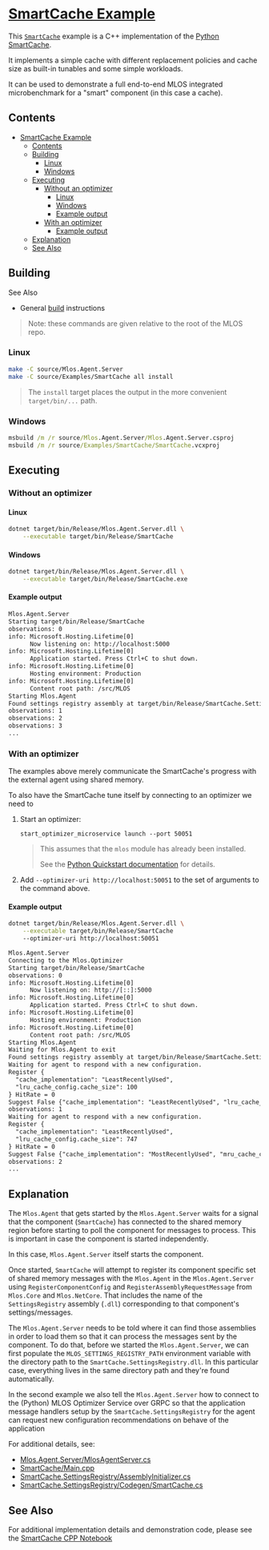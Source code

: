 # [SmartCache Example](./#mlos-github-tree-view)

This [`SmartCache`](./#mlos-github-tree-view) example is a C++ implementation of the [Python SmartCache](../../Mlos.Python/mlos/Examples/SmartCache/#mlos-github-tree-view).

It implements a simple cache with different replacement policies and cache size as built-in tunables and some simple workloads.

It can be used to demonstrate a full end-to-end MLOS integrated microbenchmark for a "smart" component (in this case a cache).

## Contents

- [SmartCache Example](#smartcache-example)
  - [Contents](#contents)
  - [Building](#building)
    - [Linux](#linux)
    - [Windows](#windows)
  - [Executing](#executing)
    - [Without an optimizer](#without-an-optimizer)
      - [Linux](#linux-1)
      - [Windows](#windows-1)
      - [Example output](#example-output)
    - [With an optimizer](#with-an-optimizer)
      - [Example output](#example-output-1)
  - [Explanation](#explanation)
  - [See Also](#see-also)

## Building

See Also

- General [build](../../../documentation/02-Build.md) instructions

> Note: these commands are given relative to the root of the MLOS repo.

### Linux

```sh
make -C source/Mlos.Agent.Server
make -C source/Examples/SmartCache all install
```

> The `install` target places the output in the more convenient `target/bin/...` path.

### Windows

```cmd
msbuild /m /r source/Mlos.Agent.Server/Mlos.Agent.Server.csproj
msbuild /m /r source/Examples/SmartCache/SmartCache.vcxproj
```

## Executing

### Without an optimizer

#### Linux

```sh
dotnet target/bin/Release/Mlos.Agent.Server.dll \
    --executable target/bin/Release/SmartCache
```

#### Windows

```sh
dotnet target/bin/Release/Mlos.Agent.Server.dll \
    --executable target/bin/Release/SmartCache.exe
```

#### Example output

```txt
Mlos.Agent.Server
Starting target/bin/Release/SmartCache
observations: 0
info: Microsoft.Hosting.Lifetime[0]
      Now listening on: http://localhost:5000
info: Microsoft.Hosting.Lifetime[0]
      Application started. Press Ctrl+C to shut down.
info: Microsoft.Hosting.Lifetime[0]
      Hosting environment: Production
info: Microsoft.Hosting.Lifetime[0]
      Content root path: /src/MLOS
Starting Mlos.Agent
Found settings registry assembly at target/bin/Release/SmartCache.SettingsRegistry.dll
observations: 1
observations: 2
observations: 3
...
```

### With an optimizer

The examples above merely communicate the SmartCache's progress with the external agent using shared memory.

To also have the SmartCache tune itself by connecting to an optimizer we need to

1. Start an optimizer:

    ```shell
    start_optimizer_microservice launch --port 50051
    ```

    > This assumes that the `mlos` module has already been installed.
    >
    > See the [Python Quickstart documentation](../../../documentation/01-Prerequisites.md#python-quickstart) for details.

2. Add `--optimizer-uri http://localhost:50051` to the set of arguments to the command above.

#### Example output

```sh
dotnet target/bin/Release/Mlos.Agent.Server.dll \
    --executable target/bin/Release/SmartCache
    --optimizer-uri http://localhost:50051
```

```txt
Mlos.Agent.Server
Connecting to the Mlos.Optimizer
Starting target/bin/Release/SmartCache
observations: 0
info: Microsoft.Hosting.Lifetime[0]
      Now listening on: http://[::]:5000
info: Microsoft.Hosting.Lifetime[0]
      Application started. Press Ctrl+C to shut down.
info: Microsoft.Hosting.Lifetime[0]
      Hosting environment: Production
info: Microsoft.Hosting.Lifetime[0]
      Content root path: /src/MLOS
Starting Mlos.Agent
Waiting for Mlos.Agent to exit
Found settings registry assembly at target/bin/Release/SmartCache.SettingsRegistry.dll
Waiting for agent to respond with a new configuration.
Register {
  "cache_implementation": "LeastRecentlyUsed",
  "lru_cache_config.cache_size": 100
} HitRate = 0
Suggest False {"cache_implementation": "LeastRecentlyUsed", "lru_cache_config.cache_size": 747}
observations: 1
Waiting for agent to respond with a new configuration.
Register {
  "cache_implementation": "LeastRecentlyUsed",
  "lru_cache_config.cache_size": 747
} HitRate = 0
Suggest False {"cache_implementation": "MostRecentlyUsed", "mru_cache_config.cache_size": 2554}
observations: 2
...
```

## Explanation

The `Mlos.Agent` that gets started by the `Mlos.Agent.Server` waits for a signal that the component (`SmartCache`) has connected to the shared memory region before starting to poll the component for messages to process.
This is important in case the component is started independently.

In this case, `Mlos.Agent.Server` itself starts the component.

Once started, `SmartCache` will attempt to register its component specific set of shared memory messages with the `Mlos.Agent` in the `Mlos.Agent.Server` using `RegisterComponentConfig` and `RegisterAssemblyRequestMessage` from `Mlos.Core` and `Mlos.NetCore`.
That includes the name of the `SettingsRegistry` assembly (`.dll`) corresponding to that component's settings/messages.

The `Mlos.Agent.Server` needs to be told where it can find those assemblies in order to load them so that it can process the messages sent by the component.
To do that, before we started the `Mlos.Agent.Server`, we can first populate the `MLOS_SETTINGS_REGISTRY_PATH` environment variable with the directory path to the `SmartCache.SettingsRegistry.dll`.
In this particular case, everything lives in the same directory path and they're found automatically.

In the second example we also tell the `Mlos.Agent.Server` how to connect to the (Python) MLOS Optimizer Service over GRPC so that the application message handlers setup by the `SmartCache.SettingsRegistry` for the agent can request new configuration recommendations on behave of the application

For additional details, see:

- [Mlos.Agent.Server/MlosAgentServer.cs](https://github.com/Microsoft/MLOS/tree/main/source/Mlos.Agent.Server/MlosAgentServer.cs#mlos-github-tree-view)
- [SmartCache/Main.cpp](https://github.com/Microsoft/MLOS/tree/main/source/Examples/SmartCache/Main.cpp#mlos-github-tree-view)
- [SmartCache.SettingsRegistry/AssemblyInitializer.cs](https://github.com/Microsoft/MLOS/tree/main/source/Examples/SmartCache/SmartCache.SettingsRegistry/AssemblyInitializer.cs#mlos-github-tree-view)
- [SmartCache.SettingsRegistry/Codegen/SmartCache.cs](https://github.com/Microsoft/MLOS/tree/main/source/Examples/SmartCache/SmartCache.SettingsRegistry/Codegen/SmartCache.cs#mlos-github-tree-view)

## See Also

For additional implementation details and demonstration code, please see the [SmartCache CPP Notebook](https://microsoft.github.io/MLOS/notebooks/SmartCacheCPP)
